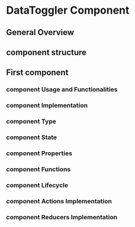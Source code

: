 # DataToggler Component

## General Overview

## component structure

## First component

### component Usage and Functionalities

### component Implementation

### component Type

### component State

### component Properties

### component Functions

### component Lifecycle

### component Actions Implementation

### component Reducers Implementation
